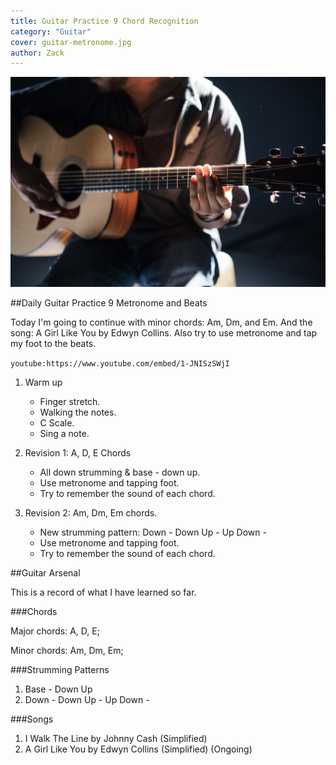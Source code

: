 ```yaml
---
title: Guitar Practice 9 Chord Recognition
category: "Guitar"
cover: guitar-metronome.jpg
author: Zack
---
```


![Guitar Practice 9 Metronome and Beats](guitar-metronome.jpg)

##Daily Guitar Practice 9 Metronome and Beats

Today I'm going to continue with minor chords: Am, Dm, and Em. And the song: A Girl Like You by Edwyn Collins. Also try to use metronome and tap my foot to the beats.

`youtube:https://www.youtube.com/embed/1-JNISzSWjI`

1. Warm up
   * Finger stretch.
   * Walking the notes.
   * C Scale.
   * Sing a note.

2. Revision 1: A, D, E Chords
   * All down strumming & base - down up.
   * Use metronome and tapping foot.
   * Try to remember the sound of each chord.

3. Revision 2: Am, Dm, Em chords.
   * New strumming pattern: Down - Down Up - Up Down -
   * Use metronome and tapping foot.
   * Try to remember the sound of each chord.

##Guitar Arsenal

This is a record of what I have learned so far.

###Chords

Major chords: A, D, E;

Minor chords: Am, Dm, Em;

###Strumming Patterns

1. Base - Down Up
2. Down - Down Up - Up Down -

###Songs

1. I Walk The Line by Johnny Cash (Simplified)
2. A Girl Like You by Edwyn Collins (Simplified) (Ongoing)
